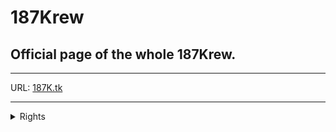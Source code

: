 <h1>
187Krew
</h1>
<h2>
Official page of the whole 187Krew.
</h2>
<hr />
<p style="text-alighn= center;">
URL: <a href="187k.tk">187K.tk</a>
</p>
<hr />
<details>
  <summary>Rights</summary>
  <p>by myself. All Rights Reserved (I think?). <br />
  All content and graphics on this web site are the property of me so don't steal it.</p>
</details>
